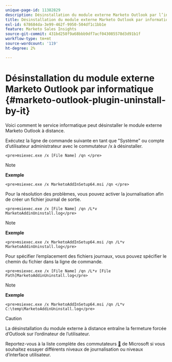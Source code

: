 ```yaml
---
unique-page-id: 11382829
description: Désinstallation du module externe Marketo Outlook par l’informatique - Documents Marketo - Documentation du produit
title: Désinstallation du module externe Marketo Outlook par informatique
exl-id: 678684da-3e99-462f-9950-504df1c1bb1e
feature: Marketo Sales Insights
source-git-commit: 431bd258f9a68bbb9df7acf043085578d3d91b1f
workflow-type: tm+mt
source-wordcount: '119'
ht-degree: 2%

---
```


# Désinstallation du module externe Marketo Outlook par informatique {#marketo-outlook-plugin-uninstall-by-it}

Voici comment le service informatique peut désinstaller le module externe Marketo Outlook à distance.

Exécutez la ligne de commande suivante en tant que &quot;Système&quot; ou compte d’utilisateur administrateur avec le commutateur /x à désinstaller.

`<pre>msiexec.exe /x [File Name] /qn </pre>`

>[!NOTE]
>
>**Exemple**
>
>`<pre>msiexec.exe /x MarketoAddInSetup64.msi /qn </pre>`

Pour la résolution des problèmes, vous pouvez activer la journalisation afin de créer un fichier journal de sortie.

`<pre>msiexec.exe /x [File Name] /qn /L*v MarketoAddinUninstall.log</pre>`

>[!NOTE]
>
>**Exemple**
>
>`<pre>msiexec.exe /x MarketoAddInSetup64.msi /qn /L*v MarketoAddinUninstall.log</pre>`

Pour spécifier l’emplacement des fichiers journaux, vous pouvez spécifier le chemin du fichier dans la ligne de commande.

`<pre>msiexec.exe /x [File Name] /qn /L*v [File Path]MarketoAddinUninstall.log</pre>`

>[!NOTE]
>
>**Exemple**
>
>`<pre>msiexec.exe /x MarketoAddInSetup64.msi /qn /L*v C:\temp\MarketoAddinUninstall.log</pre>`

>[!CAUTION]
>
>La désinstallation du module externe à distance entraîne la fermeture forcée d’Outlook sur l’ordinateur de l’utilisateur.

Reportez-vous à la liste complète des commutateurs [&#128279;](https://support.microsoft.com/en-us/office/command-line-switches-for-microsoft-office-products-079164cd-4ef5-4178-b235-441737deb3a6) de Microsoft si vous souhaitez essayer différents niveaux de journalisation ou niveaux d’interface utilisateur.
